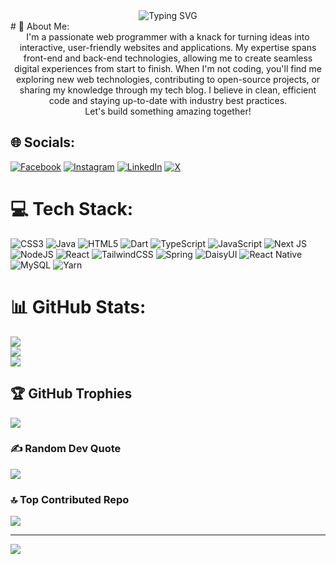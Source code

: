 <div align="center">
  <img src="https://readme-typing-svg.herokuapp.com?font=Fira+Code&pause=1000&center=true&vCenter=true&repeat=false&width=435&lines=I'm+Luminova+We(e)b+Programmer" alt="Typing SVG" />
</div>
# 💫 About Me:
<div align="center">I'm a passionate web programmer with a knack for turning ideas into interactive, user-friendly websites and applications. My expertise spans front-end and back-end technologies, allowing me to create seamless digital experiences from start to finish. When I'm not coding, you'll find me exploring new web technologies, contributing to open-source projects, or sharing my knowledge through my tech blog. I believe in clean, efficient code and staying up-to-date with industry best practices.<br>Let's build something amazing together!  
</div>


## 🌐 Socials:
[![Facebook](https://img.shields.io/badge/Facebook-%231877F2.svg?logo=Facebook&logoColor=white)](https://facebook.com/fatkhul.karim.338) [![Instagram](https://img.shields.io/badge/Instagram-%23E4405F.svg?logo=Instagram&logoColor=white)](https://instagram.com/fatkhulkariiim) [![LinkedIn](https://img.shields.io/badge/LinkedIn-%230077B5.svg?logo=linkedin&logoColor=white)](https://linkedin.com/in/muchammad-fatkhul-karim-931710295) [![X](https://img.shields.io/badge/X-black.svg?logo=X&logoColor=white)](https://x.com/karim_064) 

# 💻 Tech Stack:
![CSS3](https://img.shields.io/badge/css3-%231572B6.svg?style=flat&logo=css3&logoColor=white) ![Java](https://img.shields.io/badge/java-%23ED8B00.svg?style=flat&logo=openjdk&logoColor=white) ![HTML5](https://img.shields.io/badge/html5-%23E34F26.svg?style=flat&logo=html5&logoColor=white) ![Dart](https://img.shields.io/badge/dart-%230175C2.svg?style=flat&logo=dart&logoColor=white) ![TypeScript](https://img.shields.io/badge/typescript-%23007ACC.svg?style=flat&logo=typescript&logoColor=white) ![JavaScript](https://img.shields.io/badge/javascript-%23323330.svg?style=flat&logo=javascript&logoColor=%23F7DF1E) ![Next JS](https://img.shields.io/badge/Next-black?style=flat&logo=next.js&logoColor=white) ![NodeJS](https://img.shields.io/badge/node.js-6DA55F?style=flat&logo=node.js&logoColor=white) ![React](https://img.shields.io/badge/react-%2320232a.svg?style=flat&logo=react&logoColor=%2361DAFB) ![TailwindCSS](https://img.shields.io/badge/tailwindcss-%2338B2AC.svg?style=flat&logo=tailwind-css&logoColor=white) ![Spring](https://img.shields.io/badge/spring-%236DB33F.svg?style=flat&logo=spring&logoColor=white) ![DaisyUI](https://img.shields.io/badge/daisyui-5A0EF8?style=flat&logo=daisyui&logoColor=white) ![React Native](https://img.shields.io/badge/react_native-%2320232a.svg?style=flat&logo=react&logoColor=%2361DAFB) ![MySQL](https://img.shields.io/badge/mysql-4479A1.svg?style=flat&logo=mysql&logoColor=white) ![Yarn](https://img.shields.io/badge/yarn-%232C8EBB.svg?style=flat&logo=yarn&logoColor=white)
# 📊 GitHub Stats:
![](https://github-readme-stats.vercel.app/api?username=luminovaa&theme=tokyonight&hide_border=true&include_all_commits=false&count_private=false)<br/>
![](https://github-readme-streak-stats.herokuapp.com/?user=luminovaa&theme=tokyonight&hide_border=true)<br/>
![](https://github-readme-stats.vercel.app/api/top-langs/?username=luminovaa&theme=tokyonight&hide_border=true&include_all_commits=false&count_private=false&layout=compact)

## 🏆 GitHub Trophies
![](https://github-profile-trophy.vercel.app/?username=luminovaa&theme=tokyonight&no-frame=true&no-bg=false&margin-w=4)

### ✍️ Random Dev Quote
![](https://quotes-github-readme.vercel.app/api?type=horizontal&theme=radical)

### 🔝 Top Contributed Repo
![](https://github-contributor-stats.vercel.app/api?username=luminovaa&limit=5&theme=tokyonight&combine_all_yearly_contributions=true)

---
[![](https://visitcount.itsvg.in/api?id=luminovaa&icon=3&color=8)](https://visitcount.itsvg.in)

